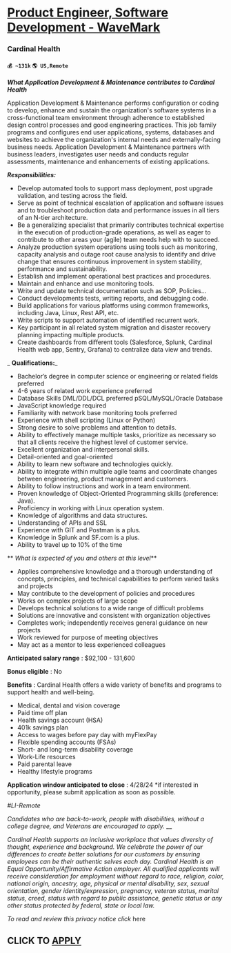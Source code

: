 # [Product Engineer, Software Development - WaveMark](https://www.remotewlb.com/apply/product-engineer-software-development-wavemark)  
### Cardinal Health  
#### `💰 ~131k` `🌎 US,Remote`  

**_What Application Development & Maintenance contributes to Cardinal Health_**  
  
Application Development & Maintenance performs configuration or coding to develop, enhance and sustain the organization's software systems in a cross-functional team environment through adherence to established design control processes and good engineering practices. This job family programs and configures end user applications, systems, databases and websites to achieve the organization's internal needs and externally-facing business needs. Application Development & Maintenance partners with business leaders, investigates user needs and conducts regular assessments, maintenance and enhancements of existing applications.  

_**Responsibilities:**_

  * Develop automated tools to support mass deployment, post upgrade validation, and testing across the field.
  * Serve as point of technical escalation of application and software issues and to troubleshoot production data and performance issues in all tiers of an N-tier architecture.
  * Be a generalizing specialist that primarily contributes technical expertise in the execution of production-grade operations, as well as eager to contribute to other areas your (agile) team needs help with to succeed. 
  * Analyze production system operations using tools such as monitoring, capacity analysis and outage root cause analysis to identify and drive change that ensures continuous improvement in system stability, performance and sustainability. 
  * Establish and implement operational best practices and procedures.
  * Maintain and enhance and use monitoring tools.
  * Write and update technical documentation such as SOP, Policies…
  * Conduct developments tests, writing reports, and debugging code.
  * Build applications for various platforms using common frameworks, including Java, Linux, Rest API, etc.
  * Write scripts to support automation of identified recurrent work.
  * Key participant in all related system migration and disaster recovery planning impacting multiple products.
  * Create dashboards from different tools (Salesforce, Splunk, Cardinal Health web app, Sentry, Grafana) to centralize data view and trends.

 _ **Qualifications:**_

  * Bachelor’s degree in computer science or engineering or related fields preferred
  * 4-6 years of related work experience preferred
  * Database Skills DML/DDL/DCL preferred pSQL/MySQL/Oracle Database
  * JavaScript knowledge required
  * Familiarity with network base monitoring tools preferred
  * Experience with shell scripting (Linux or Python)
  * Strong desire to solve problems and attention to details. 
  * Ability to effectively manage multiple tasks, prioritize as necessary so that all clients receive the highest level of customer service.
  * Excellent organization and interpersonal skills. 
  * Detail-oriented and goal-oriented
  * Ability to learn new software and technologies quickly.
  * Ability to integrate within multiple agile teams and coordinate changes between engineering, product management and customers.
  * Ability to follow instructions and work in a team environment.
  * Proven knowledge of Object-Oriented Programming skills (preference: Java).
  * Proficiency in working with Linux operation system.
  * Knowledge of algorithms and data structures.
  * Understanding of APIs and SSL
  * Experience with GIT and Postman is a plus.
  * Knowledge in Splunk and SF.com is a plus.
  * Ability to travel up to 10% of the time

  
 ** _What is expected of you and others at this level_**

  * Applies comprehensive knowledge and a thorough understanding of concepts, principles, and technical capabilities to perform varied tasks and projects
  * May contribute to the development of policies and procedures
  * Works on complex projects of large scope
  * Develops technical solutions to a wide range of difficult problems
  * Solutions are innovative and consistent with organization objectives
  * Completes work; independently receives general guidance on new projects
  * Work reviewed for purpose of meeting objectives
  * May act as a mentor to less experienced colleagues

 **Anticipated salary range** : $92,100 - 131,600

 **Bonus eligible** : No

 **Benefits** : Cardinal Health offers a wide variety of benefits and programs to support health and well-being.

  * Medical, dental and vision coverage
  * Paid time off plan
  * Health savings account (HSA)
  * 401k savings plan
  * Access to wages before pay day with myFlexPay
  * Flexible spending accounts (FSAs)
  * Short- and long-term disability coverage
  * Work-Life resources
  * Paid parental leave
  * Healthy lifestyle programs

 **Application window anticipated to close** : 4/28/24 *if interested in opportunity, please submit application as soon as possible.

 _#LI-Remote_

 _Candidates who are back-to-work, people with disabilities, without a college degree, and Veterans are encouraged to apply._ __

_Cardinal Health supports an inclusive workplace that values diversity of thought, experience and background. We celebrate the power of our differences to create better solutions for our customers by ensuring employees can be their authentic selves each day. Cardinal Health is an Equal Opportunity/Affirmative Action employer. All qualified applicants will receive consideration for employment without regard to race, religion, color, national origin, ancestry, age, physical or mental disability, sex, sexual orientation, gender identity/expression, pregnancy, veteran status, marital status, creed, status with regard to public assistance, genetic status or any other status protected by federal, state or local law._

 _To read and review this privacy notice click_ here

  
## CLICK TO [APPLY](https://www.remotewlb.com/apply/product-engineer-software-development-wavemark)


